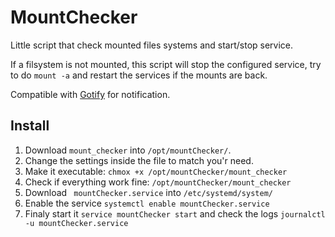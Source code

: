 # MountChecker
Little script that check mounted files systems and start/stop service.

If a filsystem is not mounted, this script will stop the configured service, try to do `mount -a` and restart the services if the mounts are back.

Compatible with [Gotify](https://gotify.net) for notification.

## Install

 1. Download `mount_checker` into `/opt/mountChecker/`.
 2. Change the settings inside the file to match you'r need.
 3. Make it executable: `chmox +x /opt/mountChecker/mount_checker`
 4. Check if everything work fine: `/opt/mountChecker/mount_checker`
 5. Download ` mountChecker.service` into `/etc/systemd/system/`
 6. Enable the service `systemctl enable mountChecker.service`
 7. Finaly start it `service mountChecker start` and check the logs `journalctl -u mountChecker.service`


